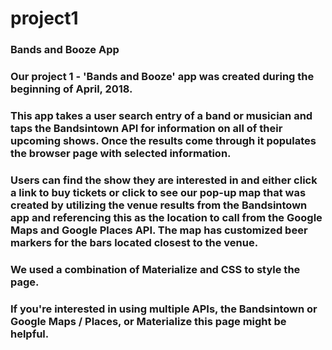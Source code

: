 # project1

### Bands and Booze App 

### Our project 1 - 'Bands and Booze' app was created during the beginning of April, 2018. 

### This app takes a user search entry of a band or musician and taps the Bandsintown API for information on all of their upcoming shows. Once the results come through it populates the browser page with selected information. 

### Users can find the show they are interested in and either click a link to buy tickets or click to see our pop-up map that was created by utilizing the venue results from the Bandsintown app and referencing this as the location to call from the Google Maps and Google Places API.  The map has customized beer markers for the bars located closest to the venue. 

### We used a combination of Materialize and CSS to style the page. 

### If you're interested in using multiple APIs, the Bandsintown or Google Maps / Places, or Materialize this page might be helpful.


